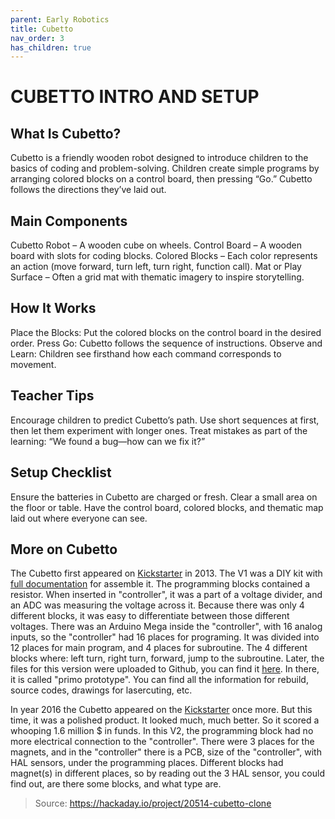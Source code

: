 ```yaml
---
parent: Early Robotics
title: Cubetto
nav_order: 3
has_children: true
---
```


CUBETTO INTRO AND SETUP
================================================================================

## What Is Cubetto?
Cubetto is a friendly wooden robot designed to introduce children to the basics of coding and problem-solving. Children create simple programs by arranging colored blocks on a control board, then pressing “Go.” Cubetto follows the directions they’ve laid out.

## Main Components
Cubetto Robot – A wooden cube on wheels.
Control Board – A wooden board with slots for coding blocks.
Colored Blocks – Each color represents an action (move forward, turn left, turn right, function call).
Mat or Play Surface – Often a grid mat with thematic imagery to inspire storytelling.

## How It Works
Place the Blocks: Put the colored blocks on the control board in the desired order.
Press Go: Cubetto follows the sequence of instructions.
Observe and Learn: Children see firsthand how each command corresponds to movement.

## Teacher Tips
Encourage children to predict Cubetto’s path.
Use short sequences at first, then let them experiment with longer ones.
Treat mistakes as part of the learning: “We found a bug—how can we fix it?”

## Setup Checklist
Ensure the batteries in Cubetto are charged or fresh.
Clear a small area on the floor or table.
Have the control board, colored blocks, and thematic map laid out where everyone can see.

## More on Cubetto

The Cubetto first appeared on [Kickstarter](https://www.kickstarter.com/projects/primotoys/primo-teaching-programming-logic-to-children-age-4) in 2013. The V1 was a DIY kit with [full documentation](https://emersonmello.me/prototype-documentation/) for assemble it. The programming blocks contained a resistor. When inserted in "controller", it was a part of a voltage divider, and an ADC was measuring the voltage across it. Because there was only 4 different blocks, it was easy to differentiate between those different voltages. There was an Arduino Mega inside the "controller", with 16 analog inputs, so the "controller" had 16 places for programing. It was divided into 12 places for main program, and 4 places for subroutine. The 4 different blocks where: left turn, right turn, forward, jump to the subroutine. Later, the files for this version were uploaded to Github, you can find it [here](https://github.com/primo-io). In there, it is called "primo prototype". You can find all the information for rebuild, source codes, drawings for lasercuting, etc.

In year 2016 the Cubetto appeared on the [Kickstarter](https://www.kickstarter.com/projects/primotoys/cubetto-hands-on-coding-for-girls-and-boys-aged-3) once more. But this time, it was a polished product. It looked much, much better. So it scored a whooping 1.6 million $ in funds. In this V2, the programming block had no more electrical connection to the "controller". There were 3 places for the magnets, and in the "controller" there is a PCB, size of the "controller", with HAL sensors, under the programming places. Different blocks had magnet(s) in different places, so by reading out the 3 HAL sensor, you could find out, are there some blocks, and what type are.

>Source: https://hackaday.io/project/20514-cubetto-clone
